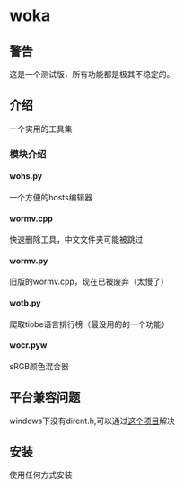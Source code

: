 # woka
## 警告
这是一个测试版，所有功能都是极其不稳定的。
## 介绍
一个实用的工具集
### 模块介绍
#### wohs.py
一个方便的hosts编辑器
#### wormv.cpp
快速删除工具，中文文件夹可能被跳过
#### wormv.py
旧版的wormv.cpp，现在已被废弃（太慢了）
#### wotb.py
爬取tiobe语言排行榜（最没用的的一个功能）
#### wocr.pyw
sRGB颜色混合器
## 平台兼容问题
windows下没有dirent.h,可以通过[这个项目](https://github.com/tronkko/dirent)解决
## 安装
使用任何方式安装